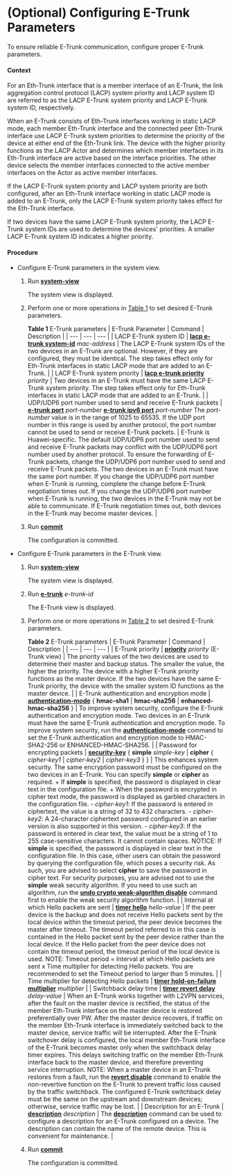 (Optional) Configuring E-Trunk Parameters
=========================================

To ensure reliable E-Trunk communication, configure proper E-Trunk parameters.

#### Context

For an Eth-Trunk interface that is a member interface of an E-Trunk, the link aggregation control protocol (LACP) system priority and LACP system ID are referred to as the LACP E-Trunk system priority and LACP E-Trunk system ID, respectively.

When an E-Trunk consists of Eth-Trunk interfaces working in static LACP mode, each member Eth-Trunk interface and the connected peer Eth-Trunk interface use LACP E-Trunk system priorities to determine the priority of the device at either end of the Eth-Trunk link. The device with the higher priority functions as the LACP Actor and determines which member interfaces in its Eth-Trunk interface are active based on the interface priorities. The other device selects the member interfaces connected to the active member interfaces on the Actor as active member interfaces.

If the LACP E-Trunk system priority and LACP system priority are both configured, after an Eth-Trunk interface working in static LACP mode is added to an E-Trunk, only the LACP E-Trunk system priority takes effect for the Eth-Trunk interface.

If two devices have the same LACP E-Trunk system priority, the LACP E-Trunk system IDs are used to determine the devices' priorities. A smaller LACP E-Trunk system ID indicates a higher priority.


#### Procedure

* Configure E-Trunk parameters in the system view.
  
  
  1. Run [**system-view**](cmdqueryname=system-view)
     
     The system view is displayed.
  2. Perform one or more operations in [Table 1](#EN-US_TASK_0172362920__tab_1) to set desired E-Trunk parameters.
     
     **Table 1** E-Trunk parameters
     | E-Trunk Parameter | Command | Description |
     | --- | --- | --- |
     | LACP E-Trunk system ID | [**lacp e-trunk system-id**](cmdqueryname=lacp+e-trunk+system-id) *mac-address* | The LACP E-Trunk system IDs of the two devices in an E-Trunk are optional. However, if they are configured, they must be identical.  The step takes effect only for Eth-Trunk interfaces in static LACP mode that are added to an E-Trunk. |
     | LACP E-Trunk system priority | [**lacp e-trunk priority**](cmdqueryname=lacp+e-trunk+priority) *priority* | Two devices in an E-Trunk must have the same LACP E-Trunk system priority.  The step takes effect only for Eth-Trunk interfaces in static LACP mode that are added to an E-Trunk. |
     | UDP/UDP6 port number used to send and receive E-Trunk packets | [**e-trunk port**](cmdqueryname=e-trunk+port) *port-number*  [**e-trunk ipv6 port**](cmdqueryname=e-trunk+ipv6+port) *port-number*  The *port-number* value is in the range of 1025 to 65535. If the UDP port number in this range is used by another protocol, the port number cannot be used to send or receive E-Trunk packets. | E-Trunk is Huawei-specific. The default UDP/UDP6 port number used to send and receive E-Trunk packets may conflict with the UDP/UDP6 port number used by another protocol. To ensure the forwarding of E-Trunk packets, change the UDP/UDP6 port number used to send and receive E-Trunk packets.  The two devices in an E-Trunk must have the same port number. If you change the UDP/UDP6 port number when E-Trunk is running, complete the change before E-Trunk negotiation times out.  If you change the UDP/UDP6 port number when E-Trunk is running, the two devices in the E-Trunk may not be able to communicate. If E-Trunk negotiation times out, both devices in the E-Trunk may become master devices. |
  3. Run [**commit**](cmdqueryname=commit)
     
     The configuration is committed.
* Configure E-Trunk parameters in the E-Trunk view.
  
  
  1. Run [**system-view**](cmdqueryname=system-view)
     
     The system view is displayed.
  2. Run [**e-trunk**](cmdqueryname=e-trunk) *e-trunk-id*
     
     The E-Trunk view is displayed.
  3. Perform one or more operations in [Table 2](#EN-US_TASK_0172362920__tab_2) to set desired E-Trunk parameters.
     
     **Table 2** E-Trunk parameters
     | E-Trunk Parameter | Command | Description |
     | --- | --- | --- |
     | E-Trunk priority | [**priority**](cmdqueryname=priority+%28E-Trunk+view%29) *priority* (E-Trunk view) | The priority values of the two devices are used to determine their master and backup status. The smaller the value, the higher the priority. The device with a higher E-Trunk priority functions as the master device. If the two devices have the same E-Trunk priority, the device with the smaller system ID functions as the master device. |
     | E-Trunk authentication and encryption mode | [**authentication-mode**](cmdqueryname=authentication-mode) { **hmac-sha1** | **hmac-sha256** | **enhanced-hmac-sha256** } | To improve system security, configure the E-Trunk authentication and encryption mode.  Two devices in an E-Trunk must have the same E-Trunk authentication and encryption mode.  To improve system security, run the [**authentication-mode**](cmdqueryname=authentication-mode) command to set the E-Trunk authentication and encryption mode to HMAC-SHA2-256 or ENHANCED-HMAC-SHA256. |
     | Password for encrypting packets | [**security-key**](cmdqueryname=security-key) { **simple** *simple-key* | **cipher** { *cipher-key1* | *cipher-key2* | *cipher-key3* } } | This enhances system security. The same encryption password must be configured on the two devices in an E-Trunk. You can specify **simple** or **cipher** as required. + If **simple** is specified, the password is displayed in clear text in the configuration file. + When the password is encrypted in cipher text mode, the password is displayed as garbled characters in the configuration file.    - *cipher-key1*: If the password is entered in ciphertext, the value is a string of 32 to 432 characters.   - *cipher-key2*: A 24-character ciphertext password configured in an earlier version is also supported in this version.   - *cipher-key3*: If the password is entered in clear text, the value must be a string of 1 to 255 case-sensitive characters. It cannot contain spaces. NOTICE:  If **simple** is specified, the password is displayed in clear text in the configuration file. In this case, other users can obtain the password by querying the configuration file, which poses a security risk. As such, you are advised to select **cipher** to save the password in cipher text.  For security purposes, you are advised not to use the **simple** weak security algorithm. If you need to use such an algorithm, run the [**undo crypto weak-algorithm disable**](cmdqueryname=undo+crypto+weak-algorithm+disable) command first to enable the weak security algorithm function. |
     | Internal at which Hello packets are sent | [**timer hello**](cmdqueryname=timer+hello) *hello-value* | If the peer device is the backup and does not receive Hello packets sent by the local device within the timeout period, the peer device becomes the master after timeout. The timeout period referred to in this case is contained in the Hello packet sent by the peer device rather than the local device.  If the Hello packet from the peer device does not contain the timeout period, the timeout period of the local device is used.  NOTE:  Timeout period = Interval at which Hello packets are sent x Time multiplier for detecting Hello packets. You are recommended to set the Timeout period to larger than 5 minutes. |
     | Time multiplier for detecting Hello packets | [**timer hold-on-failure multiplier**](cmdqueryname=timer+hold-on-failure+multiplier) *multiplier* |
     | Switchback delay time | [**timer revert delay**](cmdqueryname=timer+revert+delay) *delay-value* | When an E-Trunk works together with L2VPN services, after the fault on the master device is rectified, the status of the member Eth-Trunk interface on the master device is restored preferentially over PW. After the master device recovers, if traffic on the member Eth-Trunk interface is immediately switched back to the master device, service traffic will be interrupted.  After the E-Trunk switchover delay is configured, the local member Eth-Trunk interface of the E-Trunk becomes master only when the switchback delay timer expires. This delays switching traffic on the member Eth-Trunk interface back to the master device, and therefore preventing service interruption.  NOTE:  When a master device in an E-Trunk restores from a fault, run the [**revert disable**](cmdqueryname=revert+disable) command to enable the non-revertive function on the E-Trunk to prevent traffic loss caused by the traffic switchback.  The configured E-Trunk switchback delay must be the same on the upstream and downstream devices; otherwise, service traffic may be lost. |
     | Description for an E-Trunk | [**description**](cmdqueryname=description) *description* | The [**description**](cmdqueryname=description) command can be used to configure a description for an E-Trunk configured on a device. The description can contain the name of the remote device. This is convenient for maintenance. |
  4. Run [**commit**](cmdqueryname=commit)
     
     The configuration is committed.